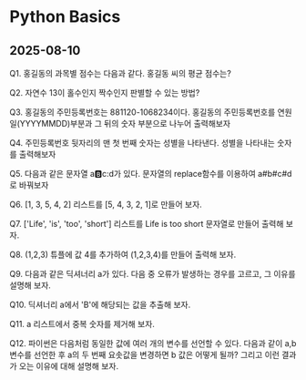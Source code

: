 # Python Basics
## 2025-08-10
Q1. 홍길동의 과목별 점수는 다음과 같다. 홍길동 씨의 평균 점수는?

Q2. 자연수 13이 홀수인지 짝수인지 판별할 수 있는 방법?

Q3. 홍길동의 주민등록번호는 881120-1068234이다. 홍길동의 주민등록번호를 연원일(YYYYMMDD)부분과 그 뒤의 숫자 부분으로 나누어 출력해보자

Q4. 주민등록번호 뒷자리의 맨 첫 번째 숫자는 성별을 나타낸다. 성별을 나타내는 숫자를 출력해보자

Q5. 다음과 같은 문자열 a:b:c:d가 있다. 문자열의 replace함수를 이용하여 a#b#c#d로 바꿔보자

Q6. [1, 3, 5, 4, 2] 리스트를 [5, 4, 3, 2, 1]로 만들어 보자.

Q7. ['Life', 'is', 'too', 'short'] 리스트를 Life is too short 문자열로 만들어 출력해 보자.

Q8. (1,2,3) 튜플에 값 4를 추가하여 (1,2,3,4)를 만들어 출력해 보자.

Q9.  다음과 같은 딕셔너리 a가 있다. 다음 중 오류가 발생하는 경우를 고르고, 그 이유를 설명해 보자.

Q10. 딕셔너리 a에서 'B'에 해당되는 값을 추출해 보자.

Q11. a 리스트에서 중복 숫자를 제거해 보자.

Q12. 파이썬은 다음처럼 동일한 값에 여러 개의 변수를 선언할 수 있다. 다음과 같이 a,b 변수를 선언한 후 a의 두 번째 요솟값을 변경하면 b 값은 어떻게 될까? 그리고 이런 결과가 오는 이유에 대해 설명해 보자.
